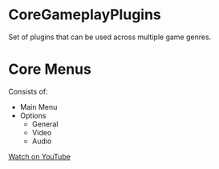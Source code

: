 # CoreGameplayPlugins
 Set of plugins that can be used across multiple game genres.

# Core Menus
Consists of:
* Main Menu
* Options
    * General
    * Video
    * Audio

[Watch on YouTube](https://www.youtube.com/watch?v=XNdFf5ZE_P0&t=42s&ab_channel=DannyKay)

